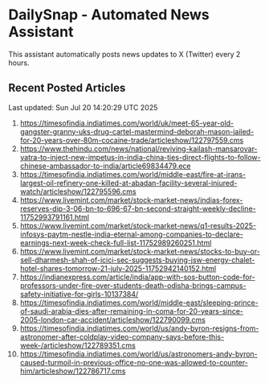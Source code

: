 # DailySnap - Automated News Assistant

This assistant automatically posts news updates to X (Twitter) every 2 hours.

## Recent Posted Articles

Last updated: Sun Jul 20 14:20:29 UTC 2025

1. https://timesofindia.indiatimes.com/world/uk/meet-65-year-old-gangster-granny-uks-drug-cartel-mastermind-deborah-mason-jailed-for-20-years-over-80m-cocaine-trade/articleshow/122797559.cms
2. https://www.thehindu.com/news/national/reviving-kailash-mansarovar-yatra-to-inject-new-impetus-in-india-china-ties-direct-flights-to-follow-chinese-ambassador-to-india/article69834479.ece
3. https://timesofindia.indiatimes.com/world/middle-east/fire-at-irans-largest-oil-refinery-one-killed-at-abadan-facility-several-injured-watch/articleshow/122795596.cms
4. https://www.livemint.com/market/stock-market-news/indias-forex-reserves-dip-3-06-bn-to-696-67-bn-second-straight-weekly-decline-11752993791161.html
5. https://www.livemint.com/market/stock-market-news/q1-results-2025-infosys-paytm-nestle-india-eternal-among-companies-to-declare-earnings-next-week-check-full-list-11752989260251.html
6. https://www.livemint.com/market/stock-market-news/stocks-to-buy-or-sell-dharmesh-shah-of-icici-sec-suggests-buying-jsw-energy-chalet-hotel-shares-tomorrow-21-july-2025-11752942140152.html
7. https://indianexpress.com/article/india/app-with-sos-button-code-for-professors-under-fire-over-students-death-odisha-brings-campus-safety-initiative-for-girls-10137384/
8. https://timesofindia.indiatimes.com/world/middle-east/sleeping-prince-of-saudi-arabia-dies-after-remaining-in-coma-for-20-years-since-2005-london-car-accident/articleshow/122790099.cms
9. https://timesofindia.indiatimes.com/world/us/andy-byron-resigns-from-astronomer-after-coldplay-video-company-says-before-this-week-/articleshow/122789351.cms
10. https://timesofindia.indiatimes.com/world/us/astronomers-andy-byron-caused-turmoil-in-previous-office-no-one-was-allowed-to-counter-him/articleshow/122786717.cms
